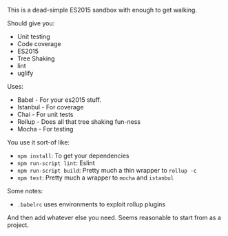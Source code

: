 This is a dead-simple ES2015 sandbox with enough to get walking.

Should give you:

* Unit testing
* Code coverage
* ES2015
* Tree Shaking
* lint
* uglify

Uses:

* Babel - For your es2015 stuff.
* Istanbul - For coverage
* Chai - For unit tests
* Rollup - Does all that tree shaking fun-ness
* Mocha - For testing

You use it sort-of like:

* `npm install`: To get your dependencies
* `npm run-script lint`: Eslint
* `npm run-script build`: Pretty much a thin wrapper to `rollup -c`
* `npm test`: Pretty much a wrapper to `mocha` and `istanbul`

Some notes:

* `.babelrc` uses environments to exploit rollup plugins

And then add whatever else you need. Seems reasonable to start from as a project.
